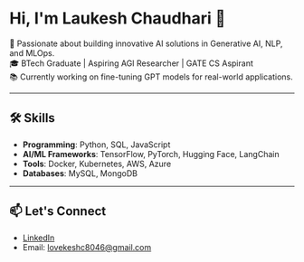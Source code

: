 # Hi, I'm Laukesh Chaudhari 👋

🚀 Passionate about building innovative AI solutions in Generative AI, NLP, and MLOps.  
🎓 BTech Graduate | Aspiring AGI Researcher | GATE CS Aspirant  
📚 Currently working on fine-tuning GPT models for real-world applications.

---

## 🛠️ Skills  
- **Programming**: Python, SQL, JavaScript  
- **AI/ML Frameworks**: TensorFlow, PyTorch, Hugging Face, LangChain  
- **Tools**: Docker, Kubernetes, AWS, Azure  
- **Databases**: MySQL, MongoDB  

---

## 📫 Let's Connect  
- [LinkedIn](https://www.linkedin.com/in/laukesh-chaudhari-)  
- Email: lovekeshc8046@gmail.com  
